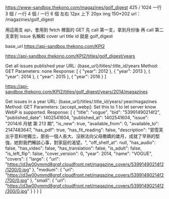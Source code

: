 https://www-sandbox.thekono.com/magazines/golf_digest
425 / 1024
一行 3 個 / 一行 4 個 / 一行 6 個
左右 12px
上下 20px
img 150\*202
url： /magazines/golf_digest

用這兩支 api，會用到 fetch 裡面的 GET
先 call 第一支，拿到月份後
再 call 第二支拿到 issue 名稱和 cover url
title id 就是 golf_digest

base_url
https://api-sandbox.thekono.com/KPI2

https://api-sandbox.thekono.com/KPI2/titles/golf_digest/years

Get all issues published year
URL: {base_url}/titles/:title_id/years
Method: GET
Parameters: none
Response:
[
{
"year": 2012
},
{
"year": 2013
},
{
"year": 2014
},
{
"year": 2015
},
{
"year": 2016
}
]

https://api-sandbox.thekono.com/KPI2/titles/golf_digest/years/2014/magazines

Get issues in a year
URL: {base_url}/titles/:title_id/years/:year/magazines
Method: GET
Parameters:
[accept_webp]: Set this to 1 to let server know WebP is supported.
Response:
[
{
"title": "vogue",
"bid": "53991490214f2",
"published_date": 1402541604,
"published_at": 1402541604,
"issue": "2014/6 月號 第 213 期",
"is_new": true,
"available_from": 0,
"available_to": 2147483647,
"has_pdf": true,
"has_fit_reading": false,
"description": "郭雪芙出乎意料地獨立，那些一個人長大、沒辦法向父母撒嬌的歲月，成就了早熟的堅強，她對我們暢談心事，對家庭的渴望。",
"off_shelf_at": null,
"has_audio": false,
"has_video": false,
"has_translation": false,
"is_adult": false,
"is_left_flip": false,
"cover_version": 0,
"year": 2014,
"name": "VOGUE",
"covers": {
"large": {
"url": "https://d3w00ymmd8grqf.cloudfront.net/magazine_covers/53991490214f2/1200/0.jpg"
},
"medium": {
"url": "https://d3w00ymmd8grqf.cloudfront.net/magazine_covers/53991490214f2/700/0.jpg"
},
"small": {
"url": "https://d3w00ymmd8grqf.cloudfront.net/magazine_covers/53991490214f2/300/0.jpg"
}
}
}
]
